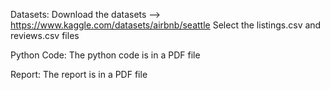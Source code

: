 Datasets:
Download the datasets --> https://www.kaggle.com/datasets/airbnb/seattle 
Select the listings.csv and reviews.csv files

Python Code:
The python code is in a PDF file 

Report:
The report is in a PDF file
